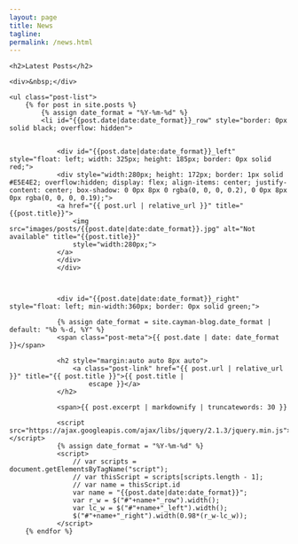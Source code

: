 ```yaml
---
layout: page
title: News
tagline:
permalink: /news.html
---
```


<div>

    <h2>Latest Posts</h2>

    <div>&nbsp;</div>

    <ul class="post-list">
        {% for post in site.posts %}
            {% assign date_format = "%Y-%m-%d" %}
            <li id="{{post.date|date:date_format}}_row" style="border: 0px solid black; overflow: hidden">

                
                <div id="{{post.date|date:date_format}}_left" style="float: left; width: 325px; height: 185px; border: 0px solid red;">
                <div style="width:280px; height: 172px; border: 1px solid #E5E4E2; overflow:hidden; display: flex; align-items: center; justify-content: center; box-shadow: 0 0px 8px 0 rgba(0, 0, 0, 0.2), 0 0px 8px 0px rgba(0, 0, 0, 0.19);">
                <a href="{{ post.url | relative_url }}" title="{{post.title}}">
                    <img src="images/posts/{{post.date|date:date_format}}.jpg" alt="Not available" title="{{post.title}}"
                    style="width:280px;">
                </a>
                </div>
                </div>

                
                
                <div id="{{post.date|date:date_format}}_right" style="float: left; min-width:360px; border: 0px solid green;">

                {% assign date_format = site.cayman-blog.date_format | default: "%b %-d, %Y" %}
                <span class="post-meta">{{ post.date | date: date_format }}</span>

                <h2 style="margin:auto auto 8px auto">
                    <a class="post-link" href="{{ post.url | relative_url }}" title="{{ post.title }}">{{ post.title |
                        escape }}</a>
                </h2>

                <span>{{ post.excerpt | markdownify | truncatewords: 30 }}
                
                <script src="https://ajax.googleapis.com/ajax/libs/jquery/2.1.3/jquery.min.js"></script>
                {% assign date_format = "%Y-%m-%d" %}
                <script>
                    // var scripts = document.getElementsByTagName("script");
                    // var thisScript = scripts[scripts.length - 1];
                    // var name = thisScript.id
                    var name = "{{post.date|date:date_format}}";
                    var r_w = $("#"+name+"_row").width();
                    var lc_w = $("#"+name+"_left").width();
                    $("#"+name+"_right").width(0.98*(r_w-lc_w));
                </script>
        {% endfor %}



